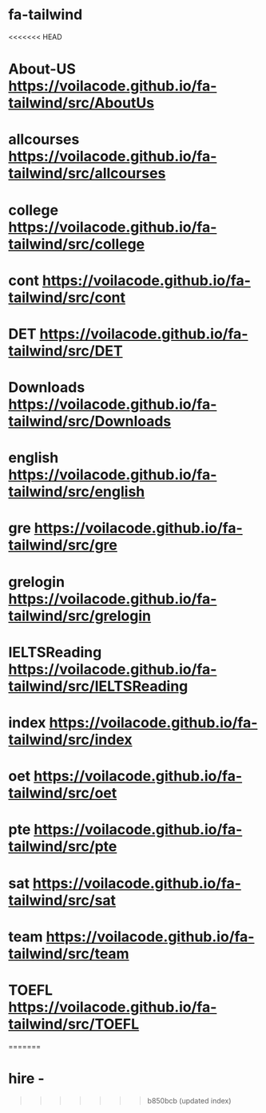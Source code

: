 # fa-tailwind
<<<<<<< HEAD
# About-US https://voilacode.github.io/fa-tailwind/src/AboutUs
# allcourses https://voilacode.github.io/fa-tailwind/src/allcourses
# college https://voilacode.github.io/fa-tailwind/src/college
# cont https://voilacode.github.io/fa-tailwind/src/cont
# DET https://voilacode.github.io/fa-tailwind/src/DET
# Downloads https://voilacode.github.io/fa-tailwind/src/Downloads
# english https://voilacode.github.io/fa-tailwind/src/english
# gre https://voilacode.github.io/fa-tailwind/src/gre
# grelogin https://voilacode.github.io/fa-tailwind/src/grelogin
# IELTSReading https://voilacode.github.io/fa-tailwind/src/IELTSReading
# index https://voilacode.github.io/fa-tailwind/src/index
# oet https://voilacode.github.io/fa-tailwind/src/oet
# pte https://voilacode.github.io/fa-tailwind/src/pte
# sat https://voilacode.github.io/fa-tailwind/src/sat
# team https://voilacode.github.io/fa-tailwind/src/team
# TOEFL https://voilacode.github.io/fa-tailwind/src/TOEFL
=======
# hire  -   
>>>>>>> b850bcb (updated index)
